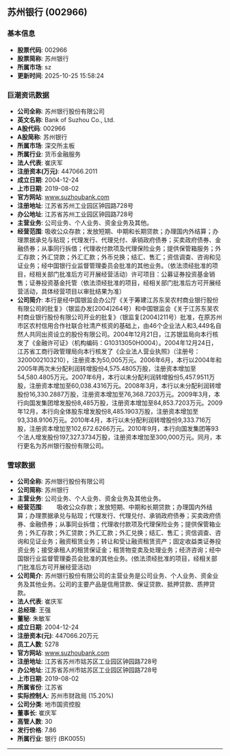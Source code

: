 ## 苏州银行 (002966)

### 基本信息

- **股票代码**: 002966
- **股票简称**: 苏州银行
- **所属市场**: sz
- **更新时间**: 2025-10-25 15:58:24

### 巨潮资讯数据

- **公司全称**: 苏州银行股份有限公司
- **英文名称**: Bank of Suzhou Co., Ltd.
- **A股代码**: 002966
- **A股简称**: 苏州银行
- **所属市场**: 深交所主板
- **所属行业**: 货币金融服务
- **法人代表**: 崔庆军
- **注册资本(万元)**: 447066.2011
- **成立日期**: 2004-12-24
- **上市日期**: 2019-08-02
- **官方网站**: www.suzhoubank.com
- **注册地址**: 江苏省苏州工业园区钟园路728号
- **办公地址**: 江苏省苏州工业园区钟园路728号
- **主营业务**: 公司业务、个人业务、资金业务及其他。
- **经营范围**: 吸收公众存款；发放短期、中期和长期贷款；办理国内外结算；办理票据承兑与贴现；代理发行、代理兑付、承销政府债券；买卖政府债券、金融债券；从事同行拆借；代理收付款项及代理保险业务；提供保管箱服务；外汇存款；外汇贷款；外汇汇款；外币兑换；结汇、售汇；资信调查、咨询和见证业务；经中国银行业监督管理委员会批准的其他业务。（依法须经批准的项目，经相关部门批准后方可开展经营活动）许可项目：公募证券投资基金销售；证券投资基金托管（依法须经批准的项目，经相关部门批准后方可开展经营活动，具体经营项目以审批结果为准）
- **公司简介**: 本行是经中国银监会办公厅《关于筹建江苏东吴农村商业银行股份有限公司的批复》（银监办发[2004]264号）和中国银监会《关于江苏东吴农村商业银行股份有限公司开业的批复》（银监复[2004]211号）批准，在原苏州市区农村信用合作社联合社清产核资的基础上，由46个企业法人和3,449名自然人共同出资设立的股份有限公司。2004年12月21日，江苏银监局向本行核发了《金融许可证》（机构编码：G10313050H0004）。2004年12月24日，江苏省工商行政管理局向本行核发了《企业法人营业执照》（注册号：3200002103210），注册资本为50,005万元。2006年6月，本行以2004年和2005年两次未分配利润转增股份4,575.4805万股，注册资本增加至54,580.4805万元。2007年6月，本行以未分配利润转增股份5,457.9511万股，注册资本增加至60,038.4316万元。2008年3月，本行以未分配利润转增股份16,330.2887万股，注册资本增加至76,368.7203万元。2009年3月，本行向国发集团增发股份8,485万股，注册资本增加至84,853.7203万元。2009年12月，本行向全体股东增发股份8,485.1903万股，注册资本增加至93,338.9106万元。2010年4月，本行以未分配利润转增股份9,333.716万股，注册资本增加至102,672.6266万元。2010年9月，本行向国发集团等93个法人增发股份197,327.3734万股，注册资本增加至300,000万元。同月，本行更名为苏州银行股份有限公司。

### 雪球数据

- **公司全称**: 苏州银行股份有限公司
- **公司简称**: 苏州银行
- **主营业务**: 公司业务、个人业务、资金业务及其他业务。
- **经营范围**: 　　吸收公众存款；发放短期、中期和长期贷款；办理国内外结算；办理票据承兑与贴现；代理发行、代理兑付、承销政府债券；买卖政府债券、金融债券；从事同业拆借；代理收付款项及代理保险业务；提供保管箱业务；外汇存款；外汇贷款；外汇汇款；外汇兑换；结汇、售汇；资信调查、咨询和见证业务；融资租赁业务；转让和受让融资租赁资产；固定收益类证券投资业务；接受承租人的租赁保证金；租赁物变卖及处理业务；经济咨询；经中国银行业监督管理委员会批准的其他业务。(依法须经批准的项目，经相关部门批准后方可开展经营活动)
- **公司简介**: 苏州银行股份有限公司的主营业务是公司业务、个人业务、资金业务及其他业务。公司的主要产品是信用贷款、保证贷款、抵押贷款、质押贷款。
- **法人代表**: 崔庆军
- **总经理**: 王强
- **董秘**: 朱敏军
- **成立日期**: 2004-12-24
- **注册资本(元)**: 447066.20万元
- **员工人数**: 5278
- **官方网站**: www.suzhoubank.com
- **注册地址**: 江苏省苏州市姑苏区工业园区钟园路728号
- **办公地址**: 江苏省苏州市姑苏区工业园区钟园路728号
- **上市日期**: 2019-08-02
- **所属省份**: 江苏省
- **实际控制人**: 苏州市财政局 (15.20%)
- **公司分类**: 地市国资控股
- **董事长**: 崔庆军
- **高管人数**: 30
- **发行价格**: 7.86
- **所属行业**: 银行 (BK0055)

---